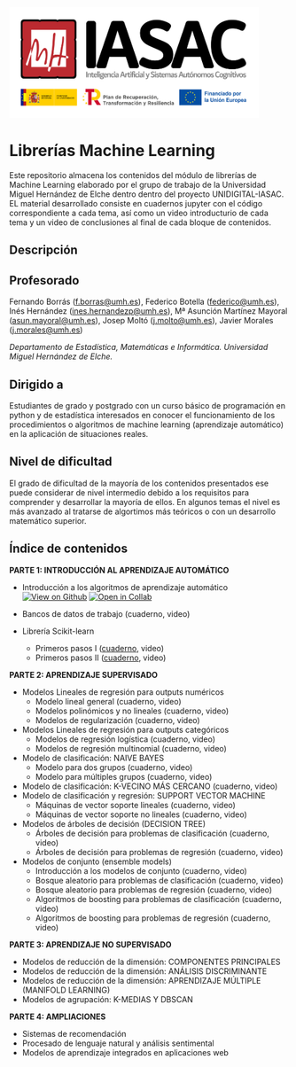 <small><img src=https://raw.githubusercontent.com/ia4legos/MachineLearning/main/images/IASAC-UMH.png width="450" height="200"></small>

# Librerías Machine Learning

Este repositorio almacena los contenidos del módulo de librerías de Machine Learning elaborado por el grupo de trabajo de la Universidad Miguel Hernández de Elche dentro dentro del proyecto UNIDIGITAL-IASAC. EL material desarrollado consiste en cuadernos jupyter con el código correspondiente a cada tema, así como un video introducturio de cada tema y un video de conclusiones al final de cada bloque de contenidos.

## Descripción




## Profesorado

Fernando Borrás (f.borras@umh.es), Federico Botella (federico@umh.es), Inés Hernández (ines.hernandezp@umh.es), Mª Asunción Martínez Mayoral (asun.mayoral@umh.es), Josep Moltó (j.molto@umh.es), Javier Morales (j.morales@umh.es)

*Departamento de Estadística, Matemáticas e Informática.*
*Universidad Miguel Hernández de Elche.*

## Dirigido a

Estudiantes de grado y postgrado con un curso básico de programación en python y de estadística interesados en conocer el funcionamiento de los procedimientos o algoritmos de machine learning (aprendizaje automático) en la aplicación de situaciones reales.

## Nivel de dificultad

El grado de dificultad de la mayoría de los contenidos presentados ese puede considerar de nivel intermedio debido a los requisitos para comprender y desarrollar la mayoría de ellos. En algunos temas el nivel es más avanzado al tratarse de algortimos más teóricos o con un desarrollo matemático superior.

## Índice de contenidos

**PARTE 1: INTRODUCCIÓN AL APRENDIZAJE AUTOMÁTICO**

* Introducción a los algoritmos de aprendizaje automático 
[![View on Github](https://img.shields.io/static/v1.svg?logo=github&message=View%20on%20Github&color=lightgrey)](https://github.com/jmsocuellamos/MachineLearning/blob/main/10_Introducci%C3%B3n_al_aprendizaje_autom%C3%A1tico.ipynb)
[![Open in Collab](https://colab.research.google.com/assets/colab-badge.svg)](https://colab.research.google.com/drive/1ccuh0-Aanm-oRycwoHwk0d4jnEB_EREC) 



* Bancos de datos de trabajo (cuaderno, video)
* Librería Scikit-learn
  * Primeros pasos I ([cuaderno](https://github.com/jmsocuellamos/MachineLearning/blob/main/30_Primeros_pasos_con_Scikit_Learn_I.ipynb), video)
  * Primeros pasos II ([cuaderno](https://github.com/jmsocuellamos/MachineLearning/blob/main/40_Primeros_pasos_con_Scikit_Learn_II.ipynb), video)

**PARTE 2: APRENDIZAJE SUPERVISADO**

* Modelos Lineales de regresión para outputs numéricos
  * Modelo lineal general (cuaderno, video)
  * Modelos polinómicos y no lineales (cuaderno, video)
  * Modelos de regularización (cuaderno, video) 
* Modelos Lineales de regresión para outputs categóricos
  * Modelos de regresión logística (cuaderno, video)
  * Modelos de regresión multinomial (cuaderno, video)
* Modelo de clasificación: NAIVE BAYES 
  * Modelo para dos grupos (cuaderno, video)
  * Modelo para múltiples grupos (cuaderno, video)
* Modelo de clasificación: K-VECINO MÁS CERCANO (cuaderno, video)
* Modelo de clasificación y regresión: SUPPORT VECTOR MACHINE
  * Máquinas de vector soporte lineales (cuaderno, video)
  * Máquinas de vector soporte no lineales (cuaderno, video)  
* Modelos de árboles de decisión (DECISION TREE)
  * Árboles de decisión para problemas de clasificación (cuaderno, video)
  * Árboles de decisión para problemas de regresión (cuaderno, video)
* Modelos de conjunto (ensemble models)
  * Introducción a los modelos de conjunto (cuaderno, video)
  * Bosque aleatorio para problemas de clasificación (cuaderno, video)
  * Bosque aleatorio para problemas de regresión (cuaderno, video)
  * Algoritmos de boosting para problemas de clasificación (cuaderno, video)
  * Algoritmos de boosting para problemas de regresión (cuaderno, video)

**PARTE 3: APRENDIZAJE NO SUPERVISADO**

* Modelos de reducción de la dimensión: COMPONENTES PRINCIPALES
* Modelos de reducción de la dimensión: ANÁLISIS DISCRIMINANTE
* Modelos de reducción de la dimensión: APRENDIZAJE MÚLTIPLE (MANIFOLD LEARNING)
* Modelos de agrupación: K-MEDIAS Y DBSCAN

**PARTE 4: AMPLIACIONES**

* Sistemas de recomendación
* Procesado de lenguaje natural y análisis sentimental
* Modelos de aprendizaje integrados en aplicaciones web
